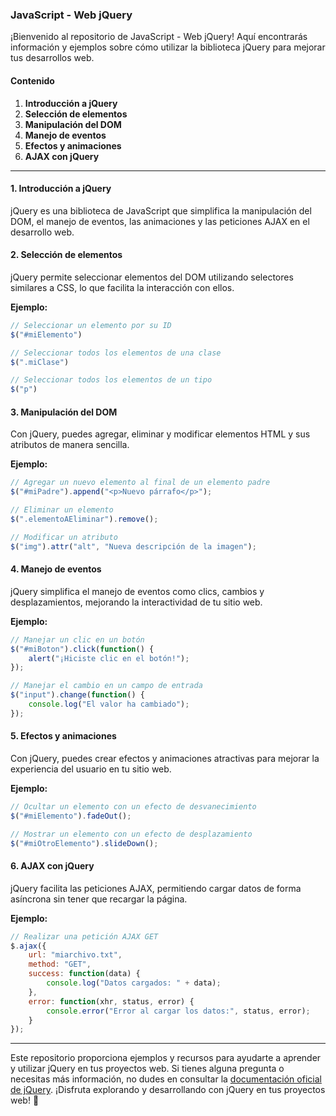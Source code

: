 ### JavaScript - Web jQuery

¡Bienvenido al repositorio de JavaScript - Web jQuery! Aquí encontrarás información y ejemplos sobre cómo utilizar la biblioteca jQuery para mejorar tus desarrollos web.

#### Contenido

1. **Introducción a jQuery**
2. **Selección de elementos**
3. **Manipulación del DOM**
4. **Manejo de eventos**
5. **Efectos y animaciones**
6. **AJAX con jQuery**

---

#### 1. Introducción a jQuery

jQuery es una biblioteca de JavaScript que simplifica la manipulación del DOM, el manejo de eventos, las animaciones y las peticiones AJAX en el desarrollo web.

#### 2. Selección de elementos

jQuery permite seleccionar elementos del DOM utilizando selectores similares a CSS, lo que facilita la interacción con ellos.

**Ejemplo:**
```javascript
// Seleccionar un elemento por su ID
$("#miElemento")

// Seleccionar todos los elementos de una clase
$(".miClase")

// Seleccionar todos los elementos de un tipo
$("p")
```

#### 3. Manipulación del DOM

Con jQuery, puedes agregar, eliminar y modificar elementos HTML y sus atributos de manera sencilla.

**Ejemplo:**
```javascript
// Agregar un nuevo elemento al final de un elemento padre
$("#miPadre").append("<p>Nuevo párrafo</p>");

// Eliminar un elemento
$(".elementoAEliminar").remove();

// Modificar un atributo
$("img").attr("alt", "Nueva descripción de la imagen");
```

#### 4. Manejo de eventos

jQuery simplifica el manejo de eventos como clics, cambios y desplazamientos, mejorando la interactividad de tu sitio web.

**Ejemplo:**
```javascript
// Manejar un clic en un botón
$("#miBoton").click(function() {
    alert("¡Hiciste clic en el botón!");
});

// Manejar el cambio en un campo de entrada
$("input").change(function() {
    console.log("El valor ha cambiado");
});
```

#### 5. Efectos y animaciones

Con jQuery, puedes crear efectos y animaciones atractivas para mejorar la experiencia del usuario en tu sitio web.

**Ejemplo:**
```javascript
// Ocultar un elemento con un efecto de desvanecimiento
$("#miElemento").fadeOut();

// Mostrar un elemento con un efecto de desplazamiento
$("#miOtroElemento").slideDown();
```

#### 6. AJAX con jQuery

jQuery facilita las peticiones AJAX, permitiendo cargar datos de forma asíncrona sin tener que recargar la página.

**Ejemplo:**
```javascript
// Realizar una petición AJAX GET
$.ajax({
    url: "miarchivo.txt",
    method: "GET",
    success: function(data) {
        console.log("Datos cargados: " + data);
    },
    error: function(xhr, status, error) {
        console.error("Error al cargar los datos:", status, error);
    }
});
```

---

Este repositorio proporciona ejemplos y recursos para ayudarte a aprender y utilizar jQuery en tus proyectos web. Si tienes alguna pregunta o necesitas más información, no dudes en consultar la [documentación oficial de jQuery](https://api.jquery.com/). ¡Disfruta explorando y desarrollando con jQuery en tus proyectos web! 🚀
